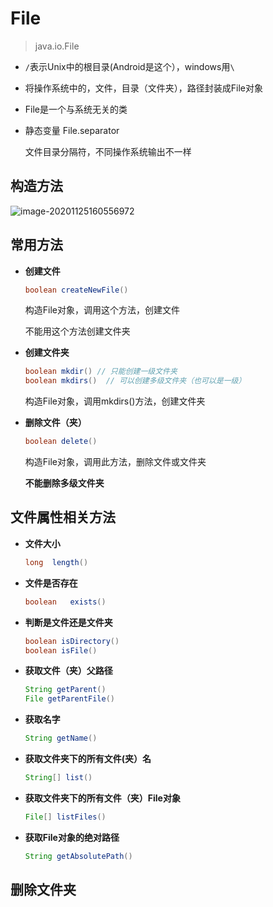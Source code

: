 # File

> java.io.File

* `/`表示Unix中的根目录(Android是这个），windows用`\`
* 将操作系统中的，文件，目录（文件夹），路径封装成File对象
* File是一个与系统无关的类



* 静态变量 File.separator

  文件目录分隔符，不同操作系统输出不一样



## 构造方法

![image-20201125160556972](http://img.inaction.fun/static/92971.png)

## 常用方法

* **创建文件**

  ```java
  boolean createNewFile()
  ```

  构造File对象，调用这个方法，创建文件

  不能用这个方法创建文件夹

* **创建文件夹**

  ```java
  boolean mkdir() // 只能创建一级文件夹
  boolean mkdirs()  // 可以创建多级文件夹（也可以是一级）
  ```

  构造File对象，调用mkdirs()方法，创建文件夹

* **删除文件（夹）**

  ```java
  boolean delete()
  ```

  构造File对象，调用此方法，删除文件或文件夹

  **不能删除多级文件夹**

## 文件属性相关方法

* **文件大小**

  ```java
  long	length()
  ```

* **文件是否存在**

  ```java
  boolean	exists()
  ```

* **判断是文件还是文件夹**

  ```java
  boolean isDirectory()
  boolean isFile()
  ```

* **获取文件（夹）父路径**

  ```java
  String getParent()
  File getParentFile()
  ```

* **获取名字**

  ```java
  String getName()
  ```

* **获取文件夹下的所有文件(夹）名**

  ```java
  String[] list()
  ```

* **获取文件夹下的所有文件（夹）File对象**

  ```java
  File[] listFiles()
  ```

* **获取File对象的绝对路径**

  ```java
  String getAbsolutePath()
  ```

## 删除文件夹


